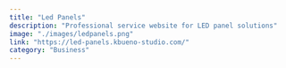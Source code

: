 ```yaml
---
title: "Led Panels"
description: "Professional service website for LED panel solutions"
image: "./images/ledpanels.png"
link: "https://led-panels.kbueno-studio.com/"
category: "Business"
---
```

